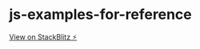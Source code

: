 # js-examples-for-reference

[View on StackBlitz ⚡️](https://js-examples-for-reference.stackblitz.io/)
